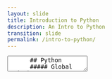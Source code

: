 ```yaml
---
layout: slide
title: Introduction to Python
description: An Intro to Python
transition: slide
permalink: /intro-to-python/
---
```

<section data-markdown>
    <textarea data-template>
      ## Python
      ##### Global Code | 2023
        
      ![Python](../assets/img/python-360x361.png)

      ---

      ## What is Python?
        * A programming language!
        * Built-in data types
        * Control flow
        * Modules
        * Loads of open-source (free!) code you can use

        ---

        ## Hello, Python!
        ```python
        x = 1
        if x == 1:
            # indented four spaces
            print ("x is 1.")
        ```
        > hello.py
        
        ---
        
        ## Hello, Python!
        Can be executed from a file:
        ```sh
        $ python hello.py
        x is 1
        ```
        ---
        
        ## Hello, Python!
        Or interpreted using the REPL:
        ```sh
        $ python
        >>> print ("hello, Python!")
        hello, Python!

        ---
        
        ```
        Useful for experimenting. Try it!
        
        ---
        
        ## Hello, Python!
        Or using UNIX's shebang syntax:
        ```python
        #!/usr/bin/python
        
        print ("hello from Python!")
        ```
        > hello.py
        
        ```sh
        $ chmod +x hello.py
        $ ./hello.py
        ```
   </textarea>
</section>











